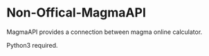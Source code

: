 # Non-Offical-MagmaAPI


MagmaAPI provides a connection between magma online calculator.
  
Python3 required.
